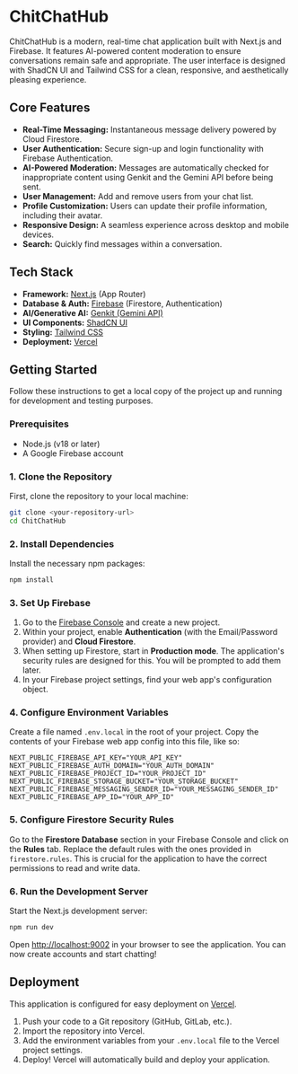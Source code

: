 # ChitChatHub

ChitChatHub is a modern, real-time chat application built with Next.js and Firebase. It features AI-powered content moderation to ensure conversations remain safe and appropriate. The user interface is designed with ShadCN UI and Tailwind CSS for a clean, responsive, and aesthetically pleasing experience.

## Core Features

-   **Real-Time Messaging:** Instantaneous message delivery powered by Cloud Firestore.
-   **User Authentication:** Secure sign-up and login functionality with Firebase Authentication.
-   **AI-Powered Moderation:** Messages are automatically checked for inappropriate content using Genkit and the Gemini API before being sent.
-   **User Management:** Add and remove users from your chat list.
-   **Profile Customization:** Users can update their profile information, including their avatar.
-   **Responsive Design:** A seamless experience across desktop and mobile devices.
-   **Search:** Quickly find messages within a conversation.

## Tech Stack

-   **Framework:** [Next.js](https://nextjs.org/) (App Router)
-   **Database & Auth:** [Firebase](https://firebase.google.com/) (Firestore, Authentication)
-   **AI/Generative AI:** [Genkit (Gemini API)](https://firebase.google.com/docs/genkit)
-   **UI Components:** [ShadCN UI](https://ui.shadcn.com/)
-   **Styling:** [Tailwind CSS](https://tailwindcss.com/)
-   **Deployment:** [Vercel](https://vercel.com/)

## Getting Started

Follow these instructions to get a local copy of the project up and running for development and testing purposes.

### Prerequisites

-   Node.js (v18 or later)
-   A Google Firebase account

### 1. Clone the Repository

First, clone the repository to your local machine:

```bash
git clone <your-repository-url>
cd ChitChatHub
```

### 2. Install Dependencies

Install the necessary npm packages:

```bash
npm install
```

### 3. Set Up Firebase

1.  Go to the [Firebase Console](https://console.firebase.google.com/) and create a new project.
2.  Within your project, enable **Authentication** (with the Email/Password provider) and **Cloud Firestore**.
3.  When setting up Firestore, start in **Production mode**. The application's security rules are designed for this. You will be prompted to add them later.
4.  In your Firebase project settings, find your web app's configuration object.

### 4. Configure Environment Variables

Create a file named `.env.local` in the root of your project. Copy the contents of your Firebase web app config into this file, like so:

```env
NEXT_PUBLIC_FIREBASE_API_KEY="YOUR_API_KEY"
NEXT_PUBLIC_FIREBASE_AUTH_DOMAIN="YOUR_AUTH_DOMAIN"
NEXT_PUBLIC_FIREBASE_PROJECT_ID="YOUR_PROJECT_ID"
NEXT_PUBLIC_FIREBASE_STORAGE_BUCKET="YOUR_STORAGE_BUCKET"
NEXT_PUBLIC_FIREBASE_MESSAGING_SENDER_ID="YOUR_MESSAGING_SENDER_ID"
NEXT_PUBLIC_FIREBASE_APP_ID="YOUR_APP_ID"
```

### 5. Configure Firestore Security Rules

Go to the **Firestore Database** section in your Firebase Console and click on the **Rules** tab. Replace the default rules with the ones provided in `firestore.rules`. This is crucial for the application to have the correct permissions to read and write data.

### 6. Run the Development Server

Start the Next.js development server:

```bash
npm run dev
```

Open [http://localhost:9002](http://localhost:9002) in your browser to see the application. You can now create accounts and start chatting!

## Deployment

This application is configured for easy deployment on [Vercel](https://vercel.com/).

1.  Push your code to a Git repository (GitHub, GitLab, etc.).
2.  Import the repository into Vercel.
3.  Add the environment variables from your `.env.local` file to the Vercel project settings.
4.  Deploy! Vercel will automatically build and deploy your application.
